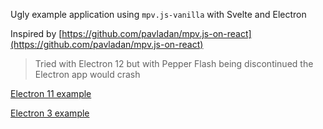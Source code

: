 Ugly example application using `mpv.js-vanilla` with Svelte and Electron

Inspired by [https://github.com/pavladan/mpv.js-on-react](https://github.com/pavladan/mpv.js-on-react)

> Tried with Electron 12 but with Pepper Flash being discontinued the Electron app would crash

[Electron 11 example](https://github.com/hongkiulam/mpv.js-on-svelte)

[Electron 3 example](https://github.com/hongkiulam/mpv.js-on-svelte/tree/f2dff1a9ec655d5114a98243d30a0235bd66c045)